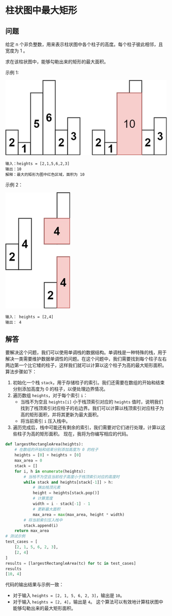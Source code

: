 # 柱状图中最大矩形
## 问题
给定 n 个非负整数，用来表示柱状图中各个柱子的高度。每个柱子彼此相邻，且宽度为 1 。

求在该柱状图中，能够勾勒出来的矩形的最大面积。



示例 1:

![F%i](pic/84_1.png)
```
输入：heights = [2,1,5,6,2,3]
输出：10
解释：最大的矩形为图中红色区域，面积为 10
```
示例 2：

![F%i](pic/84_2.png)
```
输入： heights = [2,4]
输出： 4
```
## 解答
要解决这个问题，我们可以使用单调栈的数据结构。单调栈是一种特殊的栈，用于解决一类需要维护数据单调性的问题。在这个问题中，我们需要找到每个柱子左右两边第一个比它矮的柱子，这样我们就可以计算以这个柱子为高的最大矩形面积。
算法步骤如下：
1. 初始化一个栈 `stack`，用于存储柱子的索引。我们还需要在数组的开始和结束分别添加高度为 0 的柱子，以便处理边界情况。
2. 遍历数组 `heights`，对于每个索引 `i`：
   - 当栈不为空且 `heights[i]` 小于栈顶索引对应的 `heights` 值时，说明我们找到了栈顶索引对应柱子的右边界。我们可以计算以栈顶索引对应柱子为高的矩形面积，并将其更新为最大面积。
   - 将当前索引 `i` 压入栈中。
3. 遍历完成后，栈中可能还有剩余的索引，我们需要对它们进行处理，计算以这些柱子为高的矩形面积。
现在，我将为你编写相应的代码。
```python
def largestRectangleArea(heights):
    # 在数组的开始和结束分别添加高度为 0 的柱子
    heights = [0] + heights + [0]
    max_area = 0
    stack = []
    for i, h in enumerate(heights):
        # 当栈不为空且当前柱子高度小于栈顶索引对应的高度时
        while stack and heights[stack[-1]] > h:
            # 弹出栈顶元素
            height = heights[stack.pop()]
            # 计算宽度
            width = i - stack[-1] - 1
            # 更新最大面积
            max_area = max(max_area, height * width)
        # 将当前索引压入栈中
        stack.append(i)
    return max_area
# 测试示例
test_cases = [
    [2, 1, 5, 6, 2, 3],
    [2, 4]
]
results = [largestRectangleArea(tc) for tc in test_cases]
results
[10, 4]
```
代码的输出结果与示例一致：
- 对于输入 `heights = [2, 1, 5, 6, 2, 3]`，输出是 `10`。
- 对于输入 `heights = [2, 4]`，输出是 `4`。
这个算法可以有效地计算柱状图中能够勾勒出来的最大矩形面积。

